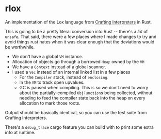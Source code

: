 # rlox

An implementation of the Lox language from [Crafting Interpreters][book] in
Rust.

This is going to be a pretty literal conversion into Rust -- there's a _lot_ of
`unsafe`. That said, there were a few places where I made changes to try and
avoid things rust hates when it was clear enough that the deviations would be
worthwhile.

- We don't have a global `VM` instance.
- Allocation of objects go through a borrowed `Heap` owned by the `VM`
- We have a `Context` instead of a global scanner.
- I used a `Vec` instead of an internal linked list in a few places
  - For the `Compiler` stack, instead of `enclosing`.
  - In the `VM` to track open upvalues.
  - GC is paused when compiling. This is so we don't need to worry about the
    partially-compiled `ObjFunction`s being collected, without needing to feed
    the compiler state back into the heap on every allocation to mark those
    roots.

Output should be basically identical, so you can use the test suite from
Crafting Interpreters.

There's a `debug_trace` cargo feature you can build with to print some extra
info at runtime.

[book]: https://craftinginterpreters.com